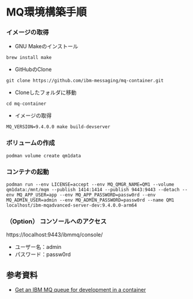 # MQ環境構築手順
### イメージの取得
- GNU Makeのインストール
```
brew install make
```
- GitHubのClone
```
git clone https://github.com/ibm-messaging/mq-container.git
```
- Cloneしたフォルダに移動
```
cd mq-container
```
- イメージの取得
```
MQ_VERSION=9.4.0.0 make build-devserver
```
### ボリュームの作成
```
podman volume create qm1data
```
### コンテナの起動
```
podman run --env LICENSE=accept --env MQ_QMGR_NAME=QM1 --volume qm1data:/mnt/mqm --publish 1414:1414 --publish 9443:9443 --detach --env MQ_APP_USER=app --env MQ_APP_PASSWORD=passw0rd --env MQ_ADMIN_USER=admin --env MQ_ADMIN_PASSWORD=passw0rd --name QM1 localhost/ibm-mqadvanced-server-dev:9.4.0.0-arm64
```
### （Option） コンソールへのアクセス
https://localhost:9443/ibmmq/console/
- ユーザー名：admin
- パスワード：passw0rd

## 参考資料
- [Get an IBM MQ queue for development in a container](https://developer.ibm.com/tutorials/mq-connect-app-queue-manager-containers/)
